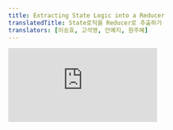 ```yaml
---
title: Extracting State Logic into a Reducer
translatedTitle: State로직을 Reducer로 추출하기
translators: [이승효, 고석영, 안예지, 원주혜]
---
```


<iframe 
  style={{aspectRatio: 1.7778, width: '100%'}} 
  src="https://www.youtube.com/embed/playlist?list=PLjQV3hketAJkh6BEl0n4PDS_2fBd0cS9v&index=26"
  title="YouTube video player" 
  frameBorder="0" 
/>

<Intro>

Components with many state updates spread across many event handlers can get overwhelming. For these cases, you can consolidate all the state update logic outside your component in a single function, called a _reducer_.
<Trans>여러 개의 state 업데이트가 여러 이벤트 핸들러에 분산되어 있는 컴포넌트는 과부하가 걸릴 수 있습니다. 이러한 경우, _reducer_ 라고 하는 단일 함수를 통해 컴포넌트 외부의 모든 state 업데이트 로직을 통합할 수 있습니다.</Trans>

</Intro>

<YouWillLearn>

- What a reducer function is
- How to refactor `useState` to `useReducer`
- When to use a reducer
- How to write one well

<TransBlock>
- reducer 함수란 무엇인가
- `useState`를 `useReducer`로 리팩토링 하는 방법
- reducer를 사용해야 하는 경우
- reducer를 잘 작성하는 방법
</TransBlock>

</YouWillLearn>

## Consolidate state logic with a reducer<Trans>reducer로 state 로직 통합하기</Trans> {/*consolidate-state-logic-with-a-reducer*/}

As your components grow in complexity, it can get harder to see at a glance all the different ways in which a component's state gets updated. For example, the `TaskApp` component below holds an array of `tasks` in state and uses three different event handlers to add, remove, and edit tasks:
<Trans>컴포넌트가 복잡해지면 컴포넌트의 state가 업데이트되는 다양한 경우를 한눈에 파악하기 어려워질 수 있습니다. 예를 들어, 아래의 `TaskApp` 컴포넌트는 state에 `tasks` 배열을 보유하고 있으며, 세 가지의 이벤트 핸들러를 사용하여 task를 추가, 제거 및 수정합니다:</Trans>

<Sandpack>

```js App.js
import { useState } from 'react';
import AddTask from './AddTask.js';
import TaskList from './TaskList.js';

export default function TaskApp() {
  const [tasks, setTasks] = useState(initialTasks);

  function handleAddTask(text) {
    setTasks([
      ...tasks,
      {
        id: nextId++,
        text: text,
        done: false,
      },
    ]);
  }

  function handleChangeTask(task) {
    setTasks(
      tasks.map((t) => {
        if (t.id === task.id) {
          return task;
        } else {
          return t;
        }
      })
    );
  }

  function handleDeleteTask(taskId) {
    setTasks(tasks.filter((t) => t.id !== taskId));
  }

  return (
    <>
      <h1>Prague itinerary</h1>
      <AddTask onAddTask={handleAddTask} />
      <TaskList
        tasks={tasks}
        onChangeTask={handleChangeTask}
        onDeleteTask={handleDeleteTask}
      />
    </>
  );
}

let nextId = 3;
const initialTasks = [
  {id: 0, text: 'Visit Kafka Museum', done: true},
  {id: 1, text: 'Watch a puppet show', done: false},
  {id: 2, text: 'Lennon Wall pic', done: false},
];
```

```js AddTask.js hidden
import { useState } from 'react';

export default function AddTask({onAddTask}) {
  const [text, setText] = useState('');
  return (
    <>
      <input
        placeholder="Add task"
        value={text}
        onChange={(e) => setText(e.target.value)}
      />
      <button
        onClick={() => {
          setText('');
          onAddTask(text);
        }}>
        Add
      </button>
    </>
  );
}
```

```js TaskList.js hidden
import { useState } from 'react';

export default function TaskList({tasks, onChangeTask, onDeleteTask}) {
  return (
    <ul>
      {tasks.map((task) => (
        <li key={task.id}>
          <Task task={task} onChange={onChangeTask} onDelete={onDeleteTask} />
        </li>
      ))}
    </ul>
  );
}

function Task({task, onChange, onDelete}) {
  const [isEditing, setIsEditing] = useState(false);
  let taskContent;
  if (isEditing) {
    taskContent = (
      <>
        <input
          value={task.text}
          onChange={(e) => {
            onChange({
              ...task,
              text: e.target.value,
            });
          }}
        />
        <button onClick={() => setIsEditing(false)}>Save</button>
      </>
    );
  } else {
    taskContent = (
      <>
        {task.text}
        <button onClick={() => setIsEditing(true)}>Edit</button>
      </>
    );
  }
  return (
    <label>
      <input
        type="checkbox"
        checked={task.done}
        onChange={(e) => {
          onChange({
            ...task,
            done: e.target.checked,
          });
        }}
      />
      {taskContent}
      <button onClick={() => onDelete(task.id)}>Delete</button>
    </label>
  );
}
```

```css
button {
  margin: 5px;
}
li {
  list-style-type: none;
}
ul,
li {
  margin: 0;
  padding: 0;
}
```

</Sandpack>

Each of its event handlers calls `setTasks` in order to update the state. As this component grows, so does the amount of state logic sprinkled throughout it. To reduce this complexity and keep all your logic in one easy-to-access place, you can move that state logic into a single function outside your component, **called a "reducer".**
<Trans>각 이벤트 핸들러는 state를 업데이트하기 위해 `setTasks`를 호출합니다. 컴포넌트가 커질수록 여기저기 흩어져 있는 state 로직의 양도 늘어납니다. 복잡성을 줄이고 모든 로직을 접근하기 쉽게 한 곳에 모으려면, state 로직을 컴포넌트 외부의 **reducer라고 하는** 단일 함수로 옮길 수 있습니다.</Trans>

Reducers are a different way to handle state. You can migrate from `useState` to `useReducer` in three steps:
<Trans>Reducer는 state를 관리하는 다른 방법입니다. `useState`에서 `useReducer`로 마이그레이션하는 방법은 세 단계로 진행됩니다:</Trans>

1. **Move** from setting state to dispatching actions.
2. **Write** a reducer function.
3. **Use** the reducer from your component.

<TransBlock>
  1. state를 설정하는 것에서 action들을 전달하는 것으로 **변경**하기
  2. reducer 함수 **작성**하기
  3. 컴포넌트에서 reducer **사용**하기
</TransBlock>

### Step 1: Move from setting state to dispatching actions<Trans>state 설정을 action들의 전달로 바꾸기</Trans> {/*step-1-move-from-setting-state-to-dispatching-actions*/}

Your event handlers currently specify _what to do_ by setting state:
<Trans>현재 이벤트 핸들러는 state를 설정하여 _수행할 작업_ 을 지정하고 있습니다:</Trans>

```js
function handleAddTask(text) {
  setTasks([
    ...tasks,
    {
      id: nextId++,
      text: text,
      done: false,
    },
  ]);
}

function handleChangeTask(task) {
  setTasks(
    tasks.map((t) => {
      if (t.id === task.id) {
        return task;
      } else {
        return t;
      }
    })
  );
}

function handleDeleteTask(taskId) {
  setTasks(tasks.filter((t) => t.id !== taskId));
}
```

Remove all the state setting logic. What you are left with are three event handlers:
<Trans>모든 state 설정 로직을 제거합니다. 이제 세 개의 이벤트 핸들러만 남았습니다:</Trans>

- `handleAddTask(text)` is called when the user presses "Add".
- `handleChangeTask(task)` is called when the user toggles a task or presses "Save".
- `handleDeleteTask(taskId)` is called when the user presses "Delete".

<TransBlock>
  - 사용자가 "Add"를 누르면 `handleAddTask(text)`가 호출됩니다.
  - 사용자가 task를 토글하거나 "Save"를 누르면 `handleChangeTask(task)`가 호출됩니다.
  - 사용자가 "Delete"를 누르면 `handleDeleteTask(taskId)`가 호출됩니다.
</TransBlock>

Managing state with reducers is slightly different from directly setting state. Instead of telling React "what to do" by setting state, you specify "what the user just did" by dispatching "actions" from your event handlers. (The state update logic will live elsewhere!) So instead of "setting `tasks`" via an event handler, you're dispatching an "added/changed/deleted a task" action. This is more descriptive of the user's intent.
<Trans>reducer를 사용한 state 관리는 state를 직접 설정하는 것과 약간 다릅니다. state를 설정하여 React에게 "무엇을 할 지"를 지시하는 대신, 이벤트 핸들러에서 "action"을 전달하여 "사용자가 방금 한 일"을 지정합니다. (state 업데이트 로직은 다른 곳에 있습니다!) 즉, 이벤트 핸들러를 통해 "`tasks`를 설정"하는 대신 "task를 추가/변경/삭제"하는 action을 전달하는 것입니다. 이러한 방식이 사용자의 의도를 더 명확하게 설명합니다.</Trans>

```js
function handleAddTask(text) {
  dispatch({
    type: 'added',
    id: nextId++,
    text: text,
  });
}

function handleChangeTask(task) {
  dispatch({
    type: 'changed',
    task: task,
  });
}

function handleDeleteTask(taskId) {
  dispatch({
    type: 'deleted',
    id: taskId,
  });
}
```

The object you pass to `dispatch` is called an "action":
<Trans>`dispatch` 함수에 넣어준 객체를 "action" 이라고 합니다:</Trans>

```js {3-7}
function handleDeleteTask(taskId) {
  dispatch(
    // "action" object:
    {
      type: 'deleted',
      id: taskId,
    }
  );
}
```

It is a regular JavaScript object. You decide what to put in it, but generally it should contain the minimal information about _what happened_. (You will add the `dispatch` function itself in a later step.)
<Trans>이 객체는 일반적인 JavaScript 객체입니다. 여기에 무엇을 넣을지는 여러분이 결정하지만, 일반적으로 _무슨 일이 일어났는지_ 에 대한 최소한의 정보를 포함해야 합니다. (`dispatch` 함수 자체는 이후 단계에서 추가할 것입니다.)</Trans>

<Note>

An action object can have any shape.
<Trans>action 객체는 어떤 형태든 될 수 있습니다.</Trans>

By convention, it is common to give it a string `type` that describes what happened, and pass any additional information in other fields. The `type` is specific to a component, so in this example either `'added'` or `'added_task'` would be fine. Choose a name that says what happened!
<Trans>그렇지만 무슨 일이 일어나는지 설명하는 문자열 타입의 `type`을 지정하고 추가적인 정보는 다른 필드를 통해 전달하도록 작성하는게 일반적입니다. `type`은 컴포넌트에 따라 다르므로 이 예에서는 `'added'` 또는 `'added_task'`를 사용하면 됩니다. 무슨 일이 일어나는지를 설명하는 이름을 선택하세요!</Trans>

```js
dispatch({
  // specific to component
  type: 'what_happened',
  // other fields go here
});
```

</Note>

### Step 2: Write a reducer function<Trans>reducer 함수 작성하기</Trans> {/*step-2-write-a-reducer-function*/}

A reducer function is where you will put your state logic. It takes two arguments, the current state and the action object, and it returns the next state:
<Trans>reducer 함수에 state 로직을 둘 수 있습니다. 이 함수는 두 개의 매개변수를 가지는데, 하나는 현재 state이고 하나는 action 객체입니다. 그리고 이 함수가 다음 state를 반환합니다:</Trans>

```js
function yourReducer(state, action) {
  // return next state for React to set
}
```

React will set the state to what you return from the reducer.
<Trans>React는 reducer로부터 반환된 것을 state로 설정할 것입니다.</Trans>

To move your state setting logic from your event handlers to a reducer function in this example, you will:
<Trans>state를 설정하는 로직을 이벤트 핸들러에서 reducer 함수로 옮기기 위해서 다음과 같이 진행해 보세요:</Trans>

1. Declare the current state (`tasks`) as the first argument.
2. Declare the `action` object as the second argument.
3. Return the _next_ state from the reducer (which React will set the state to).

<TransBlock>
  1. 현재의 state(`tasks`)를 첫 번째 매개변수로 선언하세요.
  2. `action` 객체를 두 번째 매개변수로 선언하세요.
  3. _다음_ state를 reducer 함수에서 반환하세요. (React가 state로 설정할 것입니다.)
</TransBlock>

Here is all the state setting logic migrated to a reducer function:
<Trans>아래는 모든 state 설정 로직을 reducer 함수로 옮긴 내용입니다:</Trans>

```js
function tasksReducer(tasks, action) {
  if (action.type === 'added') {
    return [
      ...tasks,
      {
        id: action.id,
        text: action.text,
        done: false,
      },
    ];
  } else if (action.type === 'changed') {
    return tasks.map((t) => {
      if (t.id === action.task.id) {
        return action.task;
      } else {
        return t;
      }
    });
  } else if (action.type === 'deleted') {
    return tasks.filter((t) => t.id !== action.id);
  } else {
    throw Error('Unknown action: ' + action.type);
  }
}
```

Because the reducer function takes state (`tasks`) as an argument, you can **declare it outside of your component.** This decreases the indentation level and can make your code easier to read.
<Trans>reducer 함수는 state(`tasks`)를 매개변수로 갖기 때문에, **컴포넌트 밖에서 reducer 함수를 선언**할 수 있습니다. 이렇게 하면 들여쓰기 단계도 줄이고 코드를 읽기 쉽게 만들 수 있습니다.</Trans>

<Note>

The code above uses if/else statements, but it's a convention to use [switch statements](https://developer.mozilla.org/docs/Web/JavaScript/Reference/Statements/switch) inside reducers. The result is the same, but it can be easier to read switch statements at a glance.
<Trans>위에 있던 코드는 if/else 구문을 사용합니다. 그러나 reducer 안에서는 [switch 구문](https://developer.mozilla.org/docs/Web/JavaScript/Reference/Statements/switch)을 사용하는 게 일반적입니다. 결과는 똑같지만 switch 구문이 한눈에 봐도 읽기 더 편합니다.</Trans>

We'll be using them throughout the rest of this documentation like so:
<Trans>우리는 이 문서의 나머지 부분에서 다음과 같이 reducer 함수를 작성할 것입니다:</Trans>

```js
function tasksReducer(tasks, action) {
  switch (action.type) {
    case 'added': {
      return [
        ...tasks,
        {
          id: action.id,
          text: action.text,
          done: false,
        },
      ];
    }
    case 'changed': {
      return tasks.map((t) => {
        if (t.id === action.task.id) {
          return action.task;
        } else {
          return t;
        }
      });
    }
    case 'deleted': {
      return tasks.filter((t) => t.id !== action.id);
    }
    default: {
      throw Error('Unknown action: ' + action.type);
    }
  }
}
```

We recommend wrapping each `case` block into the `{` and `}` curly braces so that variables declared inside of different `case`s don't clash with each other. Also, a `case` should usually end with a `return`. If you forget to `return`, the code will "fall through" to the next `case`, which can lead to mistakes!
<Trans>case 블럭을 모두 중괄호 `{` 와 `}`로 감싸는 걸 추천합니다. 이렇게 하면 다양한 `case`들 안에서 선언된 변수들이 서로 충돌하지 않습니다. 또한, 하나의 `case`는 보통 `return`으로 끝나야합니다. 만약 `return`을 잊는다면 이 코드는 다음 `case`에 빠지게 될 것이고, 이는 실수로 이어질 수 있습니다. </Trans>

If you're not yet comfortable with switch statements, using if/else is completely fine.
<Trans>아직 switch 구문에 익숙하지 않다면, if/else를 사용하는 것도 전혀 지장이 없습니다.</Trans>

</Note>

<DeepDive>

#### Why are reducers called this way?<Trans>왜 reducer라고 부를까요?</Trans> {/*why-are-reducers-called-this-way*/}

Although reducers can "reduce" the amount of code inside your component, they are actually named after the [`reduce()`](https://developer.mozilla.org/en-US/docs/Web/JavaScript/Reference/Global_Objects/Array/Reduce) operation that you can perform on arrays.
<Trans>reducer들이 비록 컴포넌트 안에 있는 코드의 양을 “줄여주긴” 하지만, 이건 사실 배열에서 사용하는 [`reduce()`](https://developer.mozilla.org/en-US/docs/Web/JavaScript/Reference/Global_Objects/Array/Reduce) 연산을 따서 지은 이름입니다.</Trans>

The `reduce()` operation lets you take an array and "accumulate" a single value out of many:
<Trans>`reduce()` 연산은 배열을 가지고 많은 값들을 하나의 값으로 "누적"할 수 있습니다.</Trans>

```
const arr = [1, 2, 3, 4, 5];
const sum = arr.reduce(
  (result, number) => result + number
); // 1 + 2 + 3 + 4 + 5
```

The function you pass to `reduce` is known as a "reducer". It takes the _result so far_ and the _current item,_ then it returns the _next result._ React reducers are an example of the same idea: they take the _state so far_ and the _action_, and return the _next state._ In this way, they accumulate actions over time into state.
<Trans>`reduce`로 넘기는 함수가 “reducer”로 알려져 있습니다. _지금까지의 결과_ 와 _현재의 아이템_ 을 가지고, _다음 결과_ 를 반환합니다. React reducer는 이 아이디어와 똑같은 예시입니다. React reducer도 _지금까지의 state_ 와 _action_ 을 가지고 _다음 state_ 를 반환합니다. 이런 방식으로 시간이 지나면서 action들을 state로 모으게 됩니다.</Trans>

You could even use the `reduce()` method with an `initialState` and an array of `actions` to calculate the final state by passing your reducer function to it:
<Trans>심지어 `reduce()` 메서드를 `initialState`와 `actions` 배열을 사용해서 reducer로 최종 state를 계산할 수도 있습니다: </Trans>

<Sandpack>

```js index.js active
import tasksReducer from './tasksReducer.js';

let initialState = [];
let actions = [
  {type: 'added', id: 1, text: 'Visit Kafka Museum'},
  {type: 'added', id: 2, text: 'Watch a puppet show'},
  {type: 'deleted', id: 1},
  {type: 'added', id: 3, text: 'Lennon Wall pic'},
];

let finalState = actions.reduce(tasksReducer, initialState);

const output = document.getElementById('output');
output.textContent = JSON.stringify(finalState, null, 2);
```

```js tasksReducer.js
export default function tasksReducer(tasks, action) {
  switch (action.type) {
    case 'added': {
      return [
        ...tasks,
        {
          id: action.id,
          text: action.text,
          done: false,
        },
      ];
    }
    case 'changed': {
      return tasks.map((t) => {
        if (t.id === action.task.id) {
          return action.task;
        } else {
          return t;
        }
      });
    }
    case 'deleted': {
      return tasks.filter((t) => t.id !== action.id);
    }
    default: {
      throw Error('Unknown action: ' + action.type);
    }
  }
}
```

```html public/index.html
<pre id="output"></pre>
```

</Sandpack>

You probably won't need to do this yourself, but this is similar to what React does!
<Trans>이 작업을 직접 할 필요는 없겠지만, 이것은 React가 하는 것과 비슷합니다!</Trans>

</DeepDive>

### Step 3: Use the reducer from your component<Trans>컴포넌트에서 reducer 사용하기</Trans> {/*step-3-use-the-reducer-from-your-component*/}

Finally, you need to hook up the `tasksReducer` to your component. Import the `useReducer` Hook from React:
<Trans>마지막으로, 컴포넌트에 `tasksReducer`를 연결해야 합니다. React에서 `useReducer` Hook을 import하세요:</Trans>

```js
import { useReducer } from 'react';
```

Then you can replace `useState`:
<Trans>그런 다음, `useState` 대신:</Trans>

```js
const [tasks, setTasks] = useState(initialTasks);
```

with `useReducer` like so:
<Trans>`useReducer`로 바꿔주세요:</Trans>

```js
const [tasks, dispatch] = useReducer(tasksReducer, initialTasks);
```

The `useReducer` Hook is similar to `useState`—you must pass it an initial state and it returns a stateful value and a way to set state (in this case, the dispatch function). But it's a little different.
<Trans>`useReducer` Hook은 `useState`와 비슷합니다. 초기 state 값을 전달해야 하며, 그 결과로 state 값과 state 설정자 함수(useReducer의 경우 dispatch 함수)를 반환합니다. 하지만 조금 다른 점이 있습니다.</Trans>

The `useReducer` Hook takes two arguments:
<Trans>`useReducer` Hook은 두 개의 인자를 받습니다:</Trans>

1. A reducer function
2. An initial state

<TransBlock>
  1. reducer 함수
  2. 초기 state
</TransBlock>

And it returns:
<Trans>그리고 아래 내용을 반환합니다:</Trans>

1. A stateful value
2. A dispatch function (to "dispatch" user actions to the reducer)

<TransBlock>
  1. state값
  2. dispatch 함수 (사용자의 action을 reducer에 “전달”해주는 함수)
</TransBlock>

Now it's fully wired up! Here, the reducer is declared at the bottom of the component file:
<Trans>이제 완전히 연결되었습니다! 이제 reducer는 컴포넌트 파일 하단에 선언되어 있습니다: </Trans>

<Sandpack>

```js App.js
import { useReducer } from 'react';
import AddTask from './AddTask.js';
import TaskList from './TaskList.js';

export default function TaskApp() {
  const [tasks, dispatch] = useReducer(tasksReducer, initialTasks);

  function handleAddTask(text) {
    dispatch({
      type: 'added',
      id: nextId++,
      text: text,
    });
  }

  function handleChangeTask(task) {
    dispatch({
      type: 'changed',
      task: task,
    });
  }

  function handleDeleteTask(taskId) {
    dispatch({
      type: 'deleted',
      id: taskId,
    });
  }

  return (
    <>
      <h1>Prague itinerary</h1>
      <AddTask onAddTask={handleAddTask} />
      <TaskList
        tasks={tasks}
        onChangeTask={handleChangeTask}
        onDeleteTask={handleDeleteTask}
      />
    </>
  );
}

function tasksReducer(tasks, action) {
  switch (action.type) {
    case 'added': {
      return [
        ...tasks,
        {
          id: action.id,
          text: action.text,
          done: false,
        },
      ];
    }
    case 'changed': {
      return tasks.map((t) => {
        if (t.id === action.task.id) {
          return action.task;
        } else {
          return t;
        }
      });
    }
    case 'deleted': {
      return tasks.filter((t) => t.id !== action.id);
    }
    default: {
      throw Error('Unknown action: ' + action.type);
    }
  }
}

let nextId = 3;
const initialTasks = [
  {id: 0, text: 'Visit Kafka Museum', done: true},
  {id: 1, text: 'Watch a puppet show', done: false},
  {id: 2, text: 'Lennon Wall pic', done: false},
];
```

```js AddTask.js hidden
import { useState } from 'react';

export default function AddTask({onAddTask}) {
  const [text, setText] = useState('');
  return (
    <>
      <input
        placeholder="Add task"
        value={text}
        onChange={(e) => setText(e.target.value)}
      />
      <button
        onClick={() => {
          setText('');
          onAddTask(text);
        }}>
        Add
      </button>
    </>
  );
}
```

```js TaskList.js hidden
import { useState } from 'react';

export default function TaskList({tasks, onChangeTask, onDeleteTask}) {
  return (
    <ul>
      {tasks.map((task) => (
        <li key={task.id}>
          <Task task={task} onChange={onChangeTask} onDelete={onDeleteTask} />
        </li>
      ))}
    </ul>
  );
}

function Task({task, onChange, onDelete}) {
  const [isEditing, setIsEditing] = useState(false);
  let taskContent;
  if (isEditing) {
    taskContent = (
      <>
        <input
          value={task.text}
          onChange={(e) => {
            onChange({
              ...task,
              text: e.target.value,
            });
          }}
        />
        <button onClick={() => setIsEditing(false)}>Save</button>
      </>
    );
  } else {
    taskContent = (
      <>
        {task.text}
        <button onClick={() => setIsEditing(true)}>Edit</button>
      </>
    );
  }
  return (
    <label>
      <input
        type="checkbox"
        checked={task.done}
        onChange={(e) => {
          onChange({
            ...task,
            done: e.target.checked,
          });
        }}
      />
      {taskContent}
      <button onClick={() => onDelete(task.id)}>Delete</button>
    </label>
  );
}
```

```css
button {
  margin: 5px;
}
li {
  list-style-type: none;
}
ul,
li {
  margin: 0;
  padding: 0;
}
```

</Sandpack>

If you want, you can even move the reducer to a different file:
<Trans>원한다면, reducer를 다른 파일로 분리하는 것도 가능합니다:</Trans>

<Sandpack>

```js App.js
import { useReducer } from 'react';
import AddTask from './AddTask.js';
import TaskList from './TaskList.js';
import tasksReducer from './tasksReducer.js';

export default function TaskApp() {
  const [tasks, dispatch] = useReducer(tasksReducer, initialTasks);

  function handleAddTask(text) {
    dispatch({
      type: 'added',
      id: nextId++,
      text: text,
    });
  }

  function handleChangeTask(task) {
    dispatch({
      type: 'changed',
      task: task,
    });
  }

  function handleDeleteTask(taskId) {
    dispatch({
      type: 'deleted',
      id: taskId,
    });
  }

  return (
    <>
      <h1>Prague itinerary</h1>
      <AddTask onAddTask={handleAddTask} />
      <TaskList
        tasks={tasks}
        onChangeTask={handleChangeTask}
        onDeleteTask={handleDeleteTask}
      />
    </>
  );
}

let nextId = 3;
const initialTasks = [
  {id: 0, text: 'Visit Kafka Museum', done: true},
  {id: 1, text: 'Watch a puppet show', done: false},
  {id: 2, text: 'Lennon Wall pic', done: false},
];
```

```js tasksReducer.js
export default function tasksReducer(tasks, action) {
  switch (action.type) {
    case 'added': {
      return [
        ...tasks,
        {
          id: action.id,
          text: action.text,
          done: false,
        },
      ];
    }
    case 'changed': {
      return tasks.map((t) => {
        if (t.id === action.task.id) {
          return action.task;
        } else {
          return t;
        }
      });
    }
    case 'deleted': {
      return tasks.filter((t) => t.id !== action.id);
    }
    default: {
      throw Error('Unknown action: ' + action.type);
    }
  }
}
```

```js AddTask.js hidden
import { useState } from 'react';

export default function AddTask({onAddTask}) {
  const [text, setText] = useState('');
  return (
    <>
      <input
        placeholder="Add task"
        value={text}
        onChange={(e) => setText(e.target.value)}
      />
      <button
        onClick={() => {
          setText('');
          onAddTask(text);
        }}>
        Add
      </button>
    </>
  );
}
```

```js TaskList.js hidden
import { useState } from 'react';

export default function TaskList({tasks, onChangeTask, onDeleteTask}) {
  return (
    <ul>
      {tasks.map((task) => (
        <li key={task.id}>
          <Task task={task} onChange={onChangeTask} onDelete={onDeleteTask} />
        </li>
      ))}
    </ul>
  );
}

function Task({task, onChange, onDelete}) {
  const [isEditing, setIsEditing] = useState(false);
  let taskContent;
  if (isEditing) {
    taskContent = (
      <>
        <input
          value={task.text}
          onChange={(e) => {
            onChange({
              ...task,
              text: e.target.value,
            });
          }}
        />
        <button onClick={() => setIsEditing(false)}>Save</button>
      </>
    );
  } else {
    taskContent = (
      <>
        {task.text}
        <button onClick={() => setIsEditing(true)}>Edit</button>
      </>
    );
  }
  return (
    <label>
      <input
        type="checkbox"
        checked={task.done}
        onChange={(e) => {
          onChange({
            ...task,
            done: e.target.checked,
          });
        }}
      />
      {taskContent}
      <button onClick={() => onDelete(task.id)}>Delete</button>
    </label>
  );
}
```

```css
button {
  margin: 5px;
}
li {
  list-style-type: none;
}
ul,
li {
  margin: 0;
  padding: 0;
}
```

</Sandpack>

Component logic can be easier to read when you separate concerns like this. Now the event handlers only specify _what happened_ by dispatching actions, and the reducer function determines _how the state updates_ in response to them.
<Trans>이렇게 관심사를 분리하면 컴포넌트 로직을 더 쉽게 읽을 수 있습니다. 이제 이벤트 핸들러는 action을 전달하여 _무슨 일이 일어났는지_ 만 지정하고, reducer 함수는 action에 대한 응답으로 _state가 어떻게 변경되는지_ 를 결정합니다.</Trans>

## Comparing `useState` and `useReducer`<Trans>`useState`와 `useReducer` 비교하기</Trans> {/*comparing-usestate-and-usereducer*/}

Reducers are not without downsides! Here's a few ways you can compare them:
<Trans>Reducer도 좋은 점만 있는 것은 아닙니다! 다음은 useState 와 useReducer 를 비교할 수 있는 몇 가지 방법입니다:</Trans>

- **Code size:** Generally, with `useState` you have to write less code upfront. With `useReducer`, you have to write both a reducer function _and_ dispatch actions. However, `useReducer` can help cut down on the code if many event handlers modify state in a similar way.
<Trans>**코드 크기:** 일반적으로 `useState`를 사용하면 미리 작성해야 하는 코드가 줄어듭니다. `useReducer`를 사용하면 reducer 함수 _와_ action을 전달하는 부분 모두 작성해야 합니다. 하지만 많은 이벤트 핸들러가 비슷한 방식으로 state를 업데이트하는 경우 `useReducer`를 사용하면 코드를 줄이는 데 도움이 될 수 있습니다.</Trans>
- **Readability:** `useState` is very easy to read when the state updates are simple. When they get more complex, they can bloat your component's code and make it difficult to scan. In this case, `useReducer` lets you cleanly separate the _how_ of update logic from the _what happened_ of event handlers.
<Trans>**가독성:** `useState`로 간단한 state를 업데이트 하는 경우 가독성이 좋습니다. 그렇지만 state의 구조가 더욱 복잡해지면, 컴포넌트의 코드의 양이 부풀어 오르고 한눈에 읽기 어려워질 수 있습니다. 이 경우 `useReducer`를 사용하면 업데이트 로직이 _어떻게 동작_ 하는지와 이벤트 핸들러를 통해 _무엇이 일어났는지_ 를 깔끔하게 분리할 수 있습니다.</Trans>
- **Debugging:** When you have a bug with `useState`, it can be difficult to tell _where_ the state was set incorrectly, and _why_. With `useReducer`, you can add a console log into your reducer to see every state update, and _why_ it happened (due to which `action`). If each `action` is correct, you'll know that the mistake is in the reducer logic itself. However, you have to step through more code than with `useState`.
<Trans>**디버깅:** `useState`에 버그가 있는 경우, state가 _어디서_ 잘못 설정되었는지, 그리고 _왜 그런지_ 알기 어려울 수 있습니다. `useReducer`를 사용하면, reducer에 콘솔 로그를 추가하여 모든 state 업데이트와 _왜_ (어떤 action으로 인해) 버그가 발생했는지 확인할 수 있습니다. 각 `action`이 정확하다면, 버그가 reducer 로직 자체에 있다는 것을 알 수 있습니다. 하지만 `useState`를 사용할 때보다 더 많은 코드를 살펴봐야 합니다.</Trans>
- **Testing:** A reducer is a pure function that doesn't depend on your component. This means that you can export and test it separately in isolation. While generally it's best to test components in a more realistic environment, for complex state update logic it can be useful to assert that your reducer returns a particular state for a particular initial state and action.
<Trans>**테스팅:** reducer는 컴포넌트에 의존하지 않는 순수한 함수입니다. 즉, 별도로 분리해서 내보내거나 테스트할 수 있습니다. 일반적으로 보다 현실적인 환경에서 컴포넌트를 테스트하는 것이 가장 좋지만, 복잡한 state 업데이트 로직의 경우 reducer가 특정 초기 state와 action에 대해 특정 state를 반환한다고 단언하는 것이 유용할 수 있습니다.</Trans>
- **Personal preference:** Some people like reducers, others don't. That's okay. It's a matter of preference. You can always convert between `useState` and `useReducer` back and forth: they are equivalent!
<Trans>**개인 취향:** 어떤 사람은 reducer를 좋아하고 어떤 사람은 싫어합니다. 괜찮습니다. 취향의 문제니까요. `useState` 와 `useReducer`는 언제든지 앞뒤로 변환할 수 있으며, 서로 동등합니다!</Trans>

We recommend using a reducer if you often encounter bugs due to incorrect state updates in some component, and want to introduce more structure to its code. You don't have to use reducers for everything: feel free to mix and match! You can even `useState` and `useReducer` in the same component.
<Trans>일부 컴포넌트에서 잘못된 state 업데이트로 인해 버그가 자주 발생하고 코드에 더 많은 구조를 도입하려는 경우 reducer를 사용하는 것이 좋습니다. 모든 컴포넌트에 reducer를 사용할 필요는 없으니 자유롭게 섞어서 사용하세요! 심지어 같은 컴포넌트에서 `useState`와 `useReducer`를 함께 사용할 수도 있습니다.</Trans>

## Writing reducers well<Trans>reducer 잘 작성하기</Trans> {/*writing-reducers-well*/}

Keep these two tips in mind when writing reducers:
<Trans>reducer를 작성할 때 다음 두 개의 팁을 기억하세요:</Trans>

- **Reducers must be pure.** Similar to [state updater functions](/learn/queueing-a-series-of-state-updates), reducers run during rendering! (Actions are queued until the next render.) This means that reducers [must be pure](/learn/keeping-components-pure)—same inputs always result in the same output. They should not send requests, schedule timeouts, or perform any side effects (operations that impact things outside the component). They should update [objects](/learn/updating-objects-in-state) and [arrays](/learn/updating-arrays-in-state) without mutations.
<Trans>**reducer는 반드시 순수해야 합니다.** [state 설정 함수](/learn/queueing-a-series-of-state-updates)와 비슷하게, reducer는 렌더링 중에 실행됩니다! (action은 다음 렌더링까지 대기합니다.) 즉, reducer는 [반드시 순수](/learn/keeping-components-pure)해야 합니다. 즉, 입력 값이 같다면 결과 값도 항상 같아야 합니다. 요청을 보내거나 timeout을 스케쥴링하거나 사이드 이펙트(컴포넌트 외부에 영향을 미치는 작업)을 수행해서는 안 됩니다. reducer는 [객체](/learn/updating-objects-in-state) 및 [배열](/learn/updating-arrays-in-state)을 변이 없이 업데이트해야 합니다.</Trans>

- **Each action describes a single user interaction, even if that leads to multiple changes in the data.** For example, if a user presses "Reset" on a form with five fields managed by a reducer, it makes more sense to dispatch one `reset_form` action rather than five separate `set_field` actions. If you log every action in a reducer, that log should be clear enough for you to reconstruct what interactions or responses happened in what order. This helps with debugging!
<Trans>**각 action은 여러 데이터가 변경되더라도, 하나의 사용자 상호작용을 설명해야 합니다.** 예를 들어, 사용자가 reducer가 관리하는 5개의 필드가 있는 양식에서 '재설정'을 누른 경우, 5개의 개별 `set_field action`보다는 하나의 `reset_form action`을 전송하는 것이 더 합리적입니다. 모든 action을 reducer에 기록하면 어떤 상호작용이나 응답이 어떤 순서로 일어났는지 재구성할 수 있을 만큼 로그가 명확해야 합니다. 이는 디버깅에 도움이 됩니다!</Trans>

## Writing concise reducers with Immer<Trans>Immer를 사용하여 간결한 reducer 작성하기</Trans> {/*writing-concise-reducers-with-immer*/}

Just like with [updating objects](/learn/updating-objects-in-state#write-concise-update-logic-with-immer) and [arrays](/learn/updating-arrays-in-state#write-concise-update-logic-with-immer) in regular state, you can use the Immer library to make reducers more concise. Here, [`useImmerReducer`](https://github.com/immerjs/use-immer#useimmerreducer) lets you mutate the state with `push` or `arr[i] =` assignment:
<Trans>일반 state의 [객체](/learn/updating-objects-in-state#write-concise-update-logic-with-immer)와 [배열을 변경](/learn/updating-arrays-in-state#write-concise-update-logic-with-immer)할 때와 마찬가지로 Immer 라이브러리를 사용해 reducer를 더 간결하게 만들 수 있습니다. 여기서 `useImmerReducer`를 사용하면 `push` 또는 `arr[i] =` 할당으로 state를 변이할 수 있습니다:</Trans>

<Sandpack>

```js App.js
import { useImmerReducer } from 'use-immer';
import AddTask from './AddTask.js';
import TaskList from './TaskList.js';

function tasksReducer(draft, action) {
  switch (action.type) {
    case 'added': {
      draft.push({
        id: action.id,
        text: action.text,
        done: false,
      });
      break;
    }
    case 'changed': {
      const index = draft.findIndex((t) => t.id === action.task.id);
      draft[index] = action.task;
      break;
    }
    case 'deleted': {
      return draft.filter((t) => t.id !== action.id);
    }
    default: {
      throw Error('Unknown action: ' + action.type);
    }
  }
}

export default function TaskApp() {
  const [tasks, dispatch] = useImmerReducer(tasksReducer, initialTasks);

  function handleAddTask(text) {
    dispatch({
      type: 'added',
      id: nextId++,
      text: text,
    });
  }

  function handleChangeTask(task) {
    dispatch({
      type: 'changed',
      task: task,
    });
  }

  function handleDeleteTask(taskId) {
    dispatch({
      type: 'deleted',
      id: taskId,
    });
  }

  return (
    <>
      <h1>Prague itinerary</h1>
      <AddTask onAddTask={handleAddTask} />
      <TaskList
        tasks={tasks}
        onChangeTask={handleChangeTask}
        onDeleteTask={handleDeleteTask}
      />
    </>
  );
}

let nextId = 3;
const initialTasks = [
  {id: 0, text: 'Visit Kafka Museum', done: true},
  {id: 1, text: 'Watch a puppet show', done: false},
  {id: 2, text: 'Lennon Wall pic', done: false},
];
```

```js AddTask.js hidden
import { useState } from 'react';

export default function AddTask({onAddTask}) {
  const [text, setText] = useState('');
  return (
    <>
      <input
        placeholder="Add task"
        value={text}
        onChange={(e) => setText(e.target.value)}
      />
      <button
        onClick={() => {
          setText('');
          onAddTask(text);
        }}>
        Add
      </button>
    </>
  );
}
```

```js TaskList.js hidden
import { useState } from 'react';

export default function TaskList({tasks, onChangeTask, onDeleteTask}) {
  return (
    <ul>
      {tasks.map((task) => (
        <li key={task.id}>
          <Task task={task} onChange={onChangeTask} onDelete={onDeleteTask} />
        </li>
      ))}
    </ul>
  );
}

function Task({task, onChange, onDelete}) {
  const [isEditing, setIsEditing] = useState(false);
  let taskContent;
  if (isEditing) {
    taskContent = (
      <>
        <input
          value={task.text}
          onChange={(e) => {
            onChange({
              ...task,
              text: e.target.value,
            });
          }}
        />
        <button onClick={() => setIsEditing(false)}>Save</button>
      </>
    );
  } else {
    taskContent = (
      <>
        {task.text}
        <button onClick={() => setIsEditing(true)}>Edit</button>
      </>
    );
  }
  return (
    <label>
      <input
        type="checkbox"
        checked={task.done}
        onChange={(e) => {
          onChange({
            ...task,
            done: e.target.checked,
          });
        }}
      />
      {taskContent}
      <button onClick={() => onDelete(task.id)}>Delete</button>
    </label>
  );
}
```

```css
button {
  margin: 5px;
}
li {
  list-style-type: none;
}
ul,
li {
  margin: 0;
  padding: 0;
}
```

```json package.json
{
  "dependencies": {
    "immer": "1.7.3",
    "react": "latest",
    "react-dom": "latest",
    "react-scripts": "latest",
    "use-immer": "0.5.1"
  },
  "scripts": {
    "start": "react-scripts start",
    "build": "react-scripts build",
    "test": "react-scripts test --env=jsdom",
    "eject": "react-scripts eject"
  }
}
```

</Sandpack>

Reducers must be pure, so they shouldn't mutate state. But Immer provides you with a special `draft` object which is safe to mutate. Under the hood, Immer will create a copy of your state with the changes you made to the `draft`. This is why reducers managed by `useImmerReducer` can mutate their first argument and don't need to return state.
<Trans>reducer는 순수해야 하므로 state를 변이하지 않아야 합니다. 하지만 Immer는 안전하게 변이할 수 있는 특별한 `draft` 객체를 제공합니다. 내부적으로 Immer는 사용자가 변경한 `draft`로 state의 복사본을 생성합니다. 이 방식을 통해 `useImmerReducer`로 관리되는 reducer는 첫 번째 인수를 변경할 수 있고, state를 반환할 필요가 없습니다.</Trans>

<Recap>

- To convert from `useState` to `useReducer`:
  1. Dispatch actions from event handlers.
  2. Write a reducer function that returns the next state for a given state and action.
  3. Replace `useState` with `useReducer`.
- Reducers require you to write a bit more code, but they help with debugging and testing.
- Reducers must be pure.
- Each action describes a single user interaction.
- Use Immer if you want to write reducers in a mutating style.

<TransBlock>
- `useSate`에서 `useReducer`로 변환하려면:
  1. 이벤트 핸들러에서 action을 전달합니다.
  2. 주어진 state와 action에 대해 다음 state를 반환하는 reducer 함수를 작성합니다.
  3. `useState`를 `useReducer`로 바꿉니다.
- reducer를 사용하면 코드를 조금 더 작성해야 하지만 디버깅과 테스트에 도움이 됩니다.
- reducer는 반드시 순수해야 합니다.
- 각 action은 단일 사용자 상호작용을 설명해야 합니다.
- 변이 스타일로 reducer를 작성하려면 Immer를 사용하세요.
</TransBlock>

</Recap>

<Challenges>

#### Dispatch actions from event handlers<Trans>이벤트 핸들러에서 action을 dispatch하기</Trans> {/*dispatch-actions-from-event-handlers*/}

Currently, the event handlers in `ContactList.js` and `Chat.js` have `// TODO` comments. This is why typing into the input doesn't work, and clicking on the buttons doesn't change the selected recipient.
<Trans>현재 `ContactList.js`와 `Chat.js`의 이벤트 핸들러에는 `// TODO` 주석이 있습니다. 이 때문에 input에 타이핑해도 작동하지 않고 버튼을 클릭해도 선택한 수신자가 변경되지 않습니다.</Trans>

Replace these two `// TODO`s with the code to `dispatch` the corresponding actions. To see the expected shape and the type of the actions, check the reducer in `messengerReducer.js`. The reducer is already written so you won't need to change it. You only need to dispatch the actions in `ContactList.js` and `Chat.js`.
<Trans>두 개의 `// TODO`를 해당 작업을 `dispatch`하는 코드로 바꾸세요. 예상되는 모양과 action의 유형을 확인하려면 messengerReducer.js에서 reducer를 확인하세요. reducer는 이미 작성되어 있으므로 변경할 필요가 없습니다. `ContactList.js`와 `Chat.js`에서 action을 전달하기만 하면 됩니다.</Trans>

<Hint>

The `dispatch` function is already available in both of these components because it was passed as a prop. So you need to call `dispatch` with the corresponding action object.
<Trans>`dispatch` 함수는 prop으로 전달되었기 때문에 이 두 컴포넌트에서 이미 사용할 수 있습니다. 따라서 해당 action 객체에 상응하는 `dispatch`를 호출해야 합니다.</Trans>

To check the action object shape, you can look at the reducer and see which `action` fields it expects to see. For example, the `changed_selection` case in the reducer looks like this:
<Trans>action 객체 형태를 확인하려면 reducer를 살펴보고 어떤 `action` 필드가 표시될 것으로 예상되는지 확인할 수 있습니다. 예를 들어, reducer의 `changed_selection` 케이스는 다음과 같습니다:</Trans>

```js
case 'changed_selection': {
  return {
    ...state,
    selectedId: action.contactId
  };
}
```

This means that your action object should have a `type: 'changed_selection'`. You also see the `action.contactId` being used, so you need to include a `contactId` property into your action.
<Trans>즉, action 객체에 `type: 'changed_selection'`이 있어야 합니다. 또한 `action.contactId`가 사용되는 것을 볼 수 있으므로 `contactId` 속성을 action에 포함시켜야 합니다.</Trans>

</Hint>

<Sandpack>

```js App.js
import { useReducer } from 'react';
import Chat from './Chat.js';
import ContactList from './ContactList.js';
import { initialState, messengerReducer } from './messengerReducer';

export default function Messenger() {
  const [state, dispatch] = useReducer(messengerReducer, initialState);
  const message = state.message;
  const contact = contacts.find((c) => c.id === state.selectedId);
  return (
    <div>
      <ContactList
        contacts={contacts}
        selectedId={state.selectedId}
        dispatch={dispatch}
      />
      <Chat
        key={contact.id}
        message={message}
        contact={contact}
        dispatch={dispatch}
      />
    </div>
  );
}

const contacts = [
  {id: 0, name: 'Taylor', email: 'taylor@mail.com'},
  {id: 1, name: 'Alice', email: 'alice@mail.com'},
  {id: 2, name: 'Bob', email: 'bob@mail.com'},
];
```

```js messengerReducer.js
export const initialState = {
  selectedId: 0,
  message: 'Hello',
};

export function messengerReducer(state, action) {
  switch (action.type) {
    case 'changed_selection': {
      return {
        ...state,
        selectedId: action.contactId,
        message: '',
      };
    }
    case 'edited_message': {
      return {
        ...state,
        message: action.message,
      };
    }
    default: {
      throw Error('Unknown action: ' + action.type);
    }
  }
}
```

```js ContactList.js
export default function ContactList({contacts, selectedId, dispatch}) {
  return (
    <section className="contact-list">
      <ul>
        {contacts.map((contact) => (
          <li key={contact.id}>
            <button
              onClick={() => {
                // TODO: dispatch changed_selection
              }}>
              {selectedId === contact.id ? <b>{contact.name}</b> : contact.name}
            </button>
          </li>
        ))}
      </ul>
    </section>
  );
}
```

```js Chat.js
import { useState } from 'react';

export default function Chat({contact, message, dispatch}) {
  return (
    <section className="chat">
      <textarea
        value={message}
        placeholder={'Chat to ' + contact.name}
        onChange={(e) => {
          // TODO: dispatch edited_message
          // (Read the input value from e.target.value)
        }}
      />
      <br />
      <button>Send to {contact.email}</button>
    </section>
  );
}
```

```css
.chat,
.contact-list {
  float: left;
  margin-bottom: 20px;
}
ul,
li {
  list-style: none;
  margin: 0;
  padding: 0;
}
li button {
  width: 100px;
  padding: 10px;
  margin-right: 10px;
}
textarea {
  height: 150px;
}
```

</Sandpack>

<Solution>

From the reducer code, you can infer that actions need to look like this:
<Trans>reducer 코드에서 action이 다음과 같이 표시되어야 한다는 것을 유추할 수 있습니다:</Trans>

```js
// When the user presses "Alice"
dispatch({
  type: 'changed_selection',
  contactId: 1,
});

// When user types "Hello!"
dispatch({
  type: 'edited_message',
  message: 'Hello!',
});
```

Here is the example updated to dispatch the corresponding messages:
<Trans>다음은 해당 메시지를 전달하도록 수정된 예제입니다:</Trans>

<Sandpack>

```js App.js
import { useReducer } from 'react';
import Chat from './Chat.js';
import ContactList from './ContactList.js';
import { initialState, messengerReducer } from './messengerReducer';

export default function Messenger() {
  const [state, dispatch] = useReducer(messengerReducer, initialState);
  const message = state.message;
  const contact = contacts.find((c) => c.id === state.selectedId);
  return (
    <div>
      <ContactList
        contacts={contacts}
        selectedId={state.selectedId}
        dispatch={dispatch}
      />
      <Chat
        key={contact.id}
        message={message}
        contact={contact}
        dispatch={dispatch}
      />
    </div>
  );
}

const contacts = [
  {id: 0, name: 'Taylor', email: 'taylor@mail.com'},
  {id: 1, name: 'Alice', email: 'alice@mail.com'},
  {id: 2, name: 'Bob', email: 'bob@mail.com'},
];
```

```js messengerReducer.js
export const initialState = {
  selectedId: 0,
  message: 'Hello',
};

export function messengerReducer(state, action) {
  switch (action.type) {
    case 'changed_selection': {
      return {
        ...state,
        selectedId: action.contactId,
        message: '',
      };
    }
    case 'edited_message': {
      return {
        ...state,
        message: action.message,
      };
    }
    default: {
      throw Error('Unknown action: ' + action.type);
    }
  }
}
```

```js ContactList.js
export default function ContactList({contacts, selectedId, dispatch}) {
  return (
    <section className="contact-list">
      <ul>
        {contacts.map((contact) => (
          <li key={contact.id}>
            <button
              onClick={() => {
                dispatch({
                  type: 'changed_selection',
                  contactId: contact.id,
                });
              }}>
              {selectedId === contact.id ? <b>{contact.name}</b> : contact.name}
            </button>
          </li>
        ))}
      </ul>
    </section>
  );
}
```

```js Chat.js
import { useState } from 'react';

export default function Chat({contact, message, dispatch}) {
  return (
    <section className="chat">
      <textarea
        value={message}
        placeholder={'Chat to ' + contact.name}
        onChange={(e) => {
          dispatch({
            type: 'edited_message',
            message: e.target.value,
          });
        }}
      />
      <br />
      <button>Send to {contact.email}</button>
    </section>
  );
}
```

```css
.chat,
.contact-list {
  float: left;
  margin-bottom: 20px;
}
ul,
li {
  list-style: none;
  margin: 0;
  padding: 0;
}
li button {
  width: 100px;
  padding: 10px;
  margin-right: 10px;
}
textarea {
  height: 150px;
}
```

</Sandpack>

</Solution>

#### Clear the input on sending a message<Trans>메세지 전송 시 입력창 지우기</Trans> {/*clear-the-input-on-sending-a-message*/}

Currently, pressing "Send" doesn't do anything. Add an event handler to the "Send" button that will:
<Trans>지금은 "Send"를 눌러도 아무 일도 일어나지 않습니다. "Send" 버튼에 이벤트 핸들러를 추가해 주세요:</Trans>

1. Show an `alert` with the recipient's email and the message.
2. Clear the message input.

<TransBlock>
1. 수신자의 이메일과 메시지가 포함된 `alert`를 표시하세요.
2. 메시지 입력창을 지우세요.
</TransBlock>

<Sandpack>

```js App.js
import { useReducer } from 'react';
import Chat from './Chat.js';
import ContactList from './ContactList.js';
import { initialState, messengerReducer } from './messengerReducer';

export default function Messenger() {
  const [state, dispatch] = useReducer(messengerReducer, initialState);
  const message = state.message;
  const contact = contacts.find((c) => c.id === state.selectedId);
  return (
    <div>
      <ContactList
        contacts={contacts}
        selectedId={state.selectedId}
        dispatch={dispatch}
      />
      <Chat
        key={contact.id}
        message={message}
        contact={contact}
        dispatch={dispatch}
      />
    </div>
  );
}

const contacts = [
  {id: 0, name: 'Taylor', email: 'taylor@mail.com'},
  {id: 1, name: 'Alice', email: 'alice@mail.com'},
  {id: 2, name: 'Bob', email: 'bob@mail.com'},
];
```

```js messengerReducer.js
export const initialState = {
  selectedId: 0,
  message: 'Hello',
};

export function messengerReducer(state, action) {
  switch (action.type) {
    case 'changed_selection': {
      return {
        ...state,
        selectedId: action.contactId,
        message: '',
      };
    }
    case 'edited_message': {
      return {
        ...state,
        message: action.message,
      };
    }
    default: {
      throw Error('Unknown action: ' + action.type);
    }
  }
}
```

```js ContactList.js
export default function ContactList({contacts, selectedId, dispatch}) {
  return (
    <section className="contact-list">
      <ul>
        {contacts.map((contact) => (
          <li key={contact.id}>
            <button
              onClick={() => {
                dispatch({
                  type: 'changed_selection',
                  contactId: contact.id,
                });
              }}>
              {selectedId === contact.id ? <b>{contact.name}</b> : contact.name}
            </button>
          </li>
        ))}
      </ul>
    </section>
  );
}
```

```js Chat.js active
import { useState } from 'react';

export default function Chat({contact, message, dispatch}) {
  return (
    <section className="chat">
      <textarea
        value={message}
        placeholder={'Chat to ' + contact.name}
        onChange={(e) => {
          dispatch({
            type: 'edited_message',
            message: e.target.value,
          });
        }}
      />
      <br />
      <button>Send to {contact.email}</button>
    </section>
  );
}
```

```css
.chat,
.contact-list {
  float: left;
  margin-bottom: 20px;
}
ul,
li {
  list-style: none;
  margin: 0;
  padding: 0;
}
li button {
  width: 100px;
  padding: 10px;
  margin-right: 10px;
}
textarea {
  height: 150px;
}
```

</Sandpack>

<Solution>

There are a couple of ways you could do it in the "Send" button event handler. One approach is to show an alert and then dispatch an `edited_message` action with an empty `message`:
<Trans>"보내기" 버튼 이벤트 핸들러에서 이 작업을 수행할 수 있는 몇 가지 방법이 있습니다. 한 가지 방법은 경고를 표시한 다음 빈 `message`와 함께 `edited_message` action을 전달하는 것입니다:</Trans>

<Sandpack>

```js App.js
import { useReducer } from 'react';
import Chat from './Chat.js';
import ContactList from './ContactList.js';
import { initialState, messengerReducer } from './messengerReducer';

export default function Messenger() {
  const [state, dispatch] = useReducer(messengerReducer, initialState);
  const message = state.message;
  const contact = contacts.find((c) => c.id === state.selectedId);
  return (
    <div>
      <ContactList
        contacts={contacts}
        selectedId={state.selectedId}
        dispatch={dispatch}
      />
      <Chat
        key={contact.id}
        message={message}
        contact={contact}
        dispatch={dispatch}
      />
    </div>
  );
}

const contacts = [
  {id: 0, name: 'Taylor', email: 'taylor@mail.com'},
  {id: 1, name: 'Alice', email: 'alice@mail.com'},
  {id: 2, name: 'Bob', email: 'bob@mail.com'},
];
```

```js messengerReducer.js
export const initialState = {
  selectedId: 0,
  message: 'Hello',
};

export function messengerReducer(state, action) {
  switch (action.type) {
    case 'changed_selection': {
      return {
        ...state,
        selectedId: action.contactId,
        message: '',
      };
    }
    case 'edited_message': {
      return {
        ...state,
        message: action.message,
      };
    }
    default: {
      throw Error('Unknown action: ' + action.type);
    }
  }
}
```

```js ContactList.js
export default function ContactList({contacts, selectedId, dispatch}) {
  return (
    <section className="contact-list">
      <ul>
        {contacts.map((contact) => (
          <li key={contact.id}>
            <button
              onClick={() => {
                dispatch({
                  type: 'changed_selection',
                  contactId: contact.id,
                });
              }}>
              {selectedId === contact.id ? <b>{contact.name}</b> : contact.name}
            </button>
          </li>
        ))}
      </ul>
    </section>
  );
}
```

```js Chat.js active
import { useState } from 'react';

export default function Chat({contact, message, dispatch}) {
  return (
    <section className="chat">
      <textarea
        value={message}
        placeholder={'Chat to ' + contact.name}
        onChange={(e) => {
          dispatch({
            type: 'edited_message',
            message: e.target.value,
          });
        }}
      />
      <br />
      <button
        onClick={() => {
          alert(`Sending "${message}" to ${contact.email}`);
          dispatch({
            type: 'edited_message',
            message: '',
          });
        }}>
        Send to {contact.email}
      </button>
    </section>
  );
}
```

```css
.chat,
.contact-list {
  float: left;
  margin-bottom: 20px;
}
ul,
li {
  list-style: none;
  margin: 0;
  padding: 0;
}
li button {
  width: 100px;
  padding: 10px;
  margin-right: 10px;
}
textarea {
  height: 150px;
}
```

</Sandpack>

This works and clears the input when you hit "Send".
<Trans>이 코드는 동작하고, '보내기'를 누르면 입력 내용이 지워집니다.</Trans>

However, _from the user's perspective_, sending a message is a different action than editing the field. To reflect that, you could instead create a _new_ action called `sent_message`, and handle it separately in the reducer:
<Trans>그러나 _사용자 관점에서_ 메시지를 보내는 것은 필드를 편집하는 것과는 다른 작업입니다. 이를 반영하기 위해 대신 `sent_message`라는 _새로운_ action을 생성하고 reducer에서 별도로 처리할 수 있습니다:</Trans>

<Sandpack>

```js App.js
import { useReducer } from 'react';
import Chat from './Chat.js';
import ContactList from './ContactList.js';
import { initialState, messengerReducer } from './messengerReducer';

export default function Messenger() {
  const [state, dispatch] = useReducer(messengerReducer, initialState);
  const message = state.message;
  const contact = contacts.find((c) => c.id === state.selectedId);
  return (
    <div>
      <ContactList
        contacts={contacts}
        selectedId={state.selectedId}
        dispatch={dispatch}
      />
      <Chat
        key={contact.id}
        message={message}
        contact={contact}
        dispatch={dispatch}
      />
    </div>
  );
}

const contacts = [
  {id: 0, name: 'Taylor', email: 'taylor@mail.com'},
  {id: 1, name: 'Alice', email: 'alice@mail.com'},
  {id: 2, name: 'Bob', email: 'bob@mail.com'},
];
```

```js messengerReducer.js active
export const initialState = {
  selectedId: 0,
  message: 'Hello',
};

export function messengerReducer(state, action) {
  switch (action.type) {
    case 'changed_selection': {
      return {
        ...state,
        selectedId: action.contactId,
        message: '',
      };
    }
    case 'edited_message': {
      return {
        ...state,
        message: action.message,
      };
    }
    case 'sent_message': {
      return {
        ...state,
        message: '',
      };
    }
    default: {
      throw Error('Unknown action: ' + action.type);
    }
  }
}
```

```js ContactList.js
export default function ContactList({contacts, selectedId, dispatch}) {
  return (
    <section className="contact-list">
      <ul>
        {contacts.map((contact) => (
          <li key={contact.id}>
            <button
              onClick={() => {
                dispatch({
                  type: 'changed_selection',
                  contactId: contact.id,
                });
              }}>
              {selectedId === contact.id ? <b>{contact.name}</b> : contact.name}
            </button>
          </li>
        ))}
      </ul>
    </section>
  );
}
```

```js Chat.js active
import { useState } from 'react';

export default function Chat({contact, message, dispatch}) {
  return (
    <section className="chat">
      <textarea
        value={message}
        placeholder={'Chat to ' + contact.name}
        onChange={(e) => {
          dispatch({
            type: 'edited_message',
            message: e.target.value,
          });
        }}
      />
      <br />
      <button
        onClick={() => {
          alert(`Sending "${message}" to ${contact.email}`);
          dispatch({
            type: 'sent_message',
          });
        }}>
        Send to {contact.email}
      </button>
    </section>
  );
}
```

```css
.chat,
.contact-list {
  float: left;
  margin-bottom: 20px;
}
ul,
li {
  list-style: none;
  margin: 0;
  padding: 0;
}
li button {
  width: 100px;
  padding: 10px;
  margin-right: 10px;
}
textarea {
  height: 150px;
}
```

</Sandpack>

The resulting behavior is the same. But keep in mind that action types should ideally describe "what the user did" rather than "how you want the state to change". This makes it easier to later add more features.
<Trans>결과 동작은 동일합니다. 하지만 action type은 'state가 어떻게 변경되기를 원하는지'가 아니라 '사용자가 무엇을 했는지'를 설명하는 것이 이상적이라는 점을 명심하세요. 이렇게 하면 나중에 더 많은 기능을 추가하기가 더 쉬워집니다.</Trans>

With either solution, it's important that you **don't** place the `alert` inside a reducer. The reducer should be a pure function--it should only calculate the next state. It should not "do" anything, including displaying messages to the user. That should happen in the event handler. (To help catch mistakes like this, React will call your reducers multiple times in Strict Mode. This is why, if you put an alert in a reducer, it fires twice.)
<Trans>어떤 솔루션을 사용하든 reducer 안에 `alert`를 배치하지 **않는 것**이 중요합니다. reducer는 다음 state만 계산하는 순수한 함수여야 합니다. 사용자에게 메시지를 표시하는 등 어떤 '작업'도 해서는 안 됩니다. 이는 이벤트 핸들러에서 발생해야 합니다. (이와 같은 실수를 잡기 위해 React는 Strict Mode에서 reducer를 여러 번 호출합니다. 이것이 바로 reducer에 `alert`를 넣으면 두 번 실행되는 이유입니다).</Trans>

</Solution>

#### Restore input values when switching between tabs<Trans>탭 전환 시 입력값 복구하기</Trans> {/*restore-input-values-when-switching-between-tabs*/}

In this example, switching between different recipients always clears the text input:
<Trans>이 예제에서, 수신자를 전환하면 항상 텍스트 입력이 지워집니다:</Trans>

```js
case 'changed_selection': {
  return {
    ...state,
    selectedId: action.contactId,
    message: '' // Clears the input
  };
```

This is because you don't want to share a single message draft between several recipients. But it would be better if your app "remembered" a draft for each contact separately, restoring them when you switch contacts.
<Trans>이는 여러 수신자 간에 하나의 메시지 초안을 공유하고 싶지 않기 때문입니다. 하지만 앱에서 각 연락처에 대한 초안을 개별적으로 "기억"하여 연락처를 전환할 때 복원하는 것이 더 좋을 것 같습니다.</Trans>

Your task is to change the way the state is structured so that you remember a separate message draft _per contact_. You would need to make a few changes to the reducer, the initial state, and the components.
<Trans>해야 할 일은 *연락처별*로 별도의 메시지 초안을 기억하도록 state의 구조 방식을 변경하는 것입니다. reducer, 초기 state 및 컴포넌트를 몇 가지 변경해야 하세요.</Trans>

<Hint>

You can structure your state like this:
<Trans>다음과 같이 state를 구성할 수 있습니다:</Trans>

```js
export const initialState = {
  selectedId: 0,
  messages: {
    0: 'Hello, Taylor', // Draft for contactId = 0
    1: 'Hello, Alice', // Draft for contactId = 1
  },
};
```

The `[key]: value` [computed property](https://developer.mozilla.org/en-US/docs/Web/JavaScript/Reference/Operators/Object_initializer#computed_property_names) syntax can help you update the `messages` object:
<Trans>`[key]: value`의 [계산된 속성](https://developer.mozilla.org/en-US/docs/Web/JavaScript/Reference/Operators/Object_initializer#computed_property_names) 구문을 사용하면 `messages` 객체를 업데이트하는 데 도움이 될 수 있습니다:</Trans>

```js
{
  ...state.messages,
  [id]: message
}
```

</Hint>

<Sandpack>

```js App.js
import { useReducer } from 'react';
import Chat from './Chat.js';
import ContactList from './ContactList.js';
import { initialState, messengerReducer } from './messengerReducer';

export default function Messenger() {
  const [state, dispatch] = useReducer(messengerReducer, initialState);
  const message = state.message;
  const contact = contacts.find((c) => c.id === state.selectedId);
  return (
    <div>
      <ContactList
        contacts={contacts}
        selectedId={state.selectedId}
        dispatch={dispatch}
      />
      <Chat
        key={contact.id}
        message={message}
        contact={contact}
        dispatch={dispatch}
      />
    </div>
  );
}

const contacts = [
  {id: 0, name: 'Taylor', email: 'taylor@mail.com'},
  {id: 1, name: 'Alice', email: 'alice@mail.com'},
  {id: 2, name: 'Bob', email: 'bob@mail.com'},
];
```

```js messengerReducer.js
export const initialState = {
  selectedId: 0,
  message: 'Hello',
};

export function messengerReducer(state, action) {
  switch (action.type) {
    case 'changed_selection': {
      return {
        ...state,
        selectedId: action.contactId,
        message: '',
      };
    }
    case 'edited_message': {
      return {
        ...state,
        message: action.message,
      };
    }
    case 'sent_message': {
      return {
        ...state,
        message: '',
      };
    }
    default: {
      throw Error('Unknown action: ' + action.type);
    }
  }
}
```

```js ContactList.js
export default function ContactList({contacts, selectedId, dispatch}) {
  return (
    <section className="contact-list">
      <ul>
        {contacts.map((contact) => (
          <li key={contact.id}>
            <button
              onClick={() => {
                dispatch({
                  type: 'changed_selection',
                  contactId: contact.id,
                });
              }}>
              {selectedId === contact.id ? <b>{contact.name}</b> : contact.name}
            </button>
          </li>
        ))}
      </ul>
    </section>
  );
}
```

```js Chat.js
import { useState } from 'react';

export default function Chat({contact, message, dispatch}) {
  return (
    <section className="chat">
      <textarea
        value={message}
        placeholder={'Chat to ' + contact.name}
        onChange={(e) => {
          dispatch({
            type: 'edited_message',
            message: e.target.value,
          });
        }}
      />
      <br />
      <button
        onClick={() => {
          alert(`Sending "${message}" to ${contact.email}`);
          dispatch({
            type: 'sent_message',
          });
        }}>
        Send to {contact.email}
      </button>
    </section>
  );
}
```

```css
.chat,
.contact-list {
  float: left;
  margin-bottom: 20px;
}
ul,
li {
  list-style: none;
  margin: 0;
  padding: 0;
}
li button {
  width: 100px;
  padding: 10px;
  margin-right: 10px;
}
textarea {
  height: 150px;
}
```

</Sandpack>

<Solution>

You'll need to update the reducer to store and update a separate message draft per contact:
<Trans>연락처별로 별도의 메시지 초안을 저장하고 변경하려면 reducer를 변경해야 합니다:</Trans>

```js
// When the input is edited
case 'edited_message': {
  return {
    // Keep other state like selection
    ...state,
    messages: {
      // Keep messages for other contacts
      ...state.messages,
      // But change the selected contact's message
      [state.selectedId]: action.message
    }
  };
}
```

You would also update the `Messenger` component to read the message for the currently selected contact:
<Trans>또한 현재 선택한 연락처의 메시지를 읽도록 `Messenger` 컴포넌트를 업데이트할 수도 있습니다:</Trans>

```js
const message = state.messages[state.selectedId];
```

Here is the complete solution:
<Trans>전체 솔루션은 다음과 같습니다:</Trans>

<Sandpack>

```js App.js
import { useReducer } from 'react';
import Chat from './Chat.js';
import ContactList from './ContactList.js';
import { initialState, messengerReducer } from './messengerReducer';

export default function Messenger() {
  const [state, dispatch] = useReducer(messengerReducer, initialState);
  const message = state.messages[state.selectedId];
  const contact = contacts.find((c) => c.id === state.selectedId);
  return (
    <div>
      <ContactList
        contacts={contacts}
        selectedId={state.selectedId}
        dispatch={dispatch}
      />
      <Chat
        key={contact.id}
        message={message}
        contact={contact}
        dispatch={dispatch}
      />
    </div>
  );
}

const contacts = [
  {id: 0, name: 'Taylor', email: 'taylor@mail.com'},
  {id: 1, name: 'Alice', email: 'alice@mail.com'},
  {id: 2, name: 'Bob', email: 'bob@mail.com'},
];
```

```js messengerReducer.js
export const initialState = {
  selectedId: 0,
  messages: {
    0: 'Hello, Taylor',
    1: 'Hello, Alice',
    2: 'Hello, Bob',
  },
};

export function messengerReducer(state, action) {
  switch (action.type) {
    case 'changed_selection': {
      return {
        ...state,
        selectedId: action.contactId,
      };
    }
    case 'edited_message': {
      return {
        ...state,
        messages: {
          ...state.messages,
          [state.selectedId]: action.message,
        },
      };
    }
    case 'sent_message': {
      return {
        ...state,
        messages: {
          ...state.messages,
          [state.selectedId]: '',
        },
      };
    }
    default: {
      throw Error('Unknown action: ' + action.type);
    }
  }
}
```

```js ContactList.js
export default function ContactList({contacts, selectedId, dispatch}) {
  return (
    <section className="contact-list">
      <ul>
        {contacts.map((contact) => (
          <li key={contact.id}>
            <button
              onClick={() => {
                dispatch({
                  type: 'changed_selection',
                  contactId: contact.id,
                });
              }}>
              {selectedId === contact.id ? <b>{contact.name}</b> : contact.name}
            </button>
          </li>
        ))}
      </ul>
    </section>
  );
}
```

```js Chat.js
import { useState } from 'react';

export default function Chat({contact, message, dispatch}) {
  return (
    <section className="chat">
      <textarea
        value={message}
        placeholder={'Chat to ' + contact.name}
        onChange={(e) => {
          dispatch({
            type: 'edited_message',
            message: e.target.value,
          });
        }}
      />
      <br />
      <button
        onClick={() => {
          alert(`Sending "${message}" to ${contact.email}`);
          dispatch({
            type: 'sent_message',
          });
        }}>
        Send to {contact.email}
      </button>
    </section>
  );
}
```

```css
.chat,
.contact-list {
  float: left;
  margin-bottom: 20px;
}
ul,
li {
  list-style: none;
  margin: 0;
  padding: 0;
}
li button {
  width: 100px;
  padding: 10px;
  margin-right: 10px;
}
textarea {
  height: 150px;
}
```

</Sandpack>

Notably, you didn't need to change any of the event handlers to implement this different behavior. Without a reducer, you would have to change every event handler that updates the state.
<Trans>특히, 이러한 다른 동작을 구현하기 위해 이벤트 핸들러를 변경할 필요가 없었습니다. reducer가 없다면 state를 업데이트하는 모든 이벤트 핸들러를 변경해야 합니다.</Trans>

</Solution>

#### Implement `useReducer` from scratch<Trans>`useReducer`를 처음부터 구현하기</Trans> {/*implement-usereducer-from-scratch*/}

In the earlier examples, you imported the `useReducer` Hook from React. This time, you will implement _the `useReducer` Hook itself!_ Here is a stub to get you started. It shouldn't take more than 10 lines of code.
<Trans>앞선 예제에서는 React에서 `useReducer` Hook을 import 했습니다. 이번에는 _`useReducer` Hook 자체를 구현_ 해 보세요! 다음은 시작을 위한 초안입니다. 코드는 10줄을 넘지 않아야 합니다.</Trans>

To test your changes, try typing into the input or select a contact.
<Trans>변경 사항을 테스트하려면 입력값을 입력하거나 연락처를 선택해 보세요.</Trans>

<Hint>

Here is a more detailed sketch of the implementation:
<Trans>다음은 구현에 대한 자세한 스케치입니다:</Trans>

```js
export function useReducer(reducer, initialState) {
  const [state, setState] = useState(initialState);

  function dispatch(action) {
    // ???
  }

  return [state, dispatch];
}
```

Recall that a reducer function takes two arguments--the current state and the action object--and it returns the next state. What should your `dispatch` implementation do with it?
<Trans>reducer 함수는 현재 state와 action 객체라는 두 개의 인수를 받아 다음 state를 반환한다는 것을 기억하세요. 여러분의 `dispatch` 구현을 위해 이 함수로 무엇을 해야 할까요?</Trans>

</Hint>

<Sandpack>

```js App.js
import { useReducer } from './MyReact.js';
import Chat from './Chat.js';
import ContactList from './ContactList.js';
import { initialState, messengerReducer } from './messengerReducer';

export default function Messenger() {
  const [state, dispatch] = useReducer(messengerReducer, initialState);
  const message = state.messages[state.selectedId];
  const contact = contacts.find((c) => c.id === state.selectedId);
  return (
    <div>
      <ContactList
        contacts={contacts}
        selectedId={state.selectedId}
        dispatch={dispatch}
      />
      <Chat
        key={contact.id}
        message={message}
        contact={contact}
        dispatch={dispatch}
      />
    </div>
  );
}

const contacts = [
  {id: 0, name: 'Taylor', email: 'taylor@mail.com'},
  {id: 1, name: 'Alice', email: 'alice@mail.com'},
  {id: 2, name: 'Bob', email: 'bob@mail.com'},
];
```

```js messengerReducer.js
export const initialState = {
  selectedId: 0,
  messages: {
    0: 'Hello, Taylor',
    1: 'Hello, Alice',
    2: 'Hello, Bob',
  },
};

export function messengerReducer(state, action) {
  switch (action.type) {
    case 'changed_selection': {
      return {
        ...state,
        selectedId: action.contactId,
      };
    }
    case 'edited_message': {
      return {
        ...state,
        messages: {
          ...state.messages,
          [state.selectedId]: action.message,
        },
      };
    }
    case 'sent_message': {
      return {
        ...state,
        messages: {
          ...state.messages,
          [state.selectedId]: '',
        },
      };
    }
    default: {
      throw Error('Unknown action: ' + action.type);
    }
  }
}
```

```js MyReact.js active
import { useState } from 'react';

export function useReducer(reducer, initialState) {
  const [state, setState] = useState(initialState);

  // ???

  return [state, dispatch];
}
```

```js ContactList.js hidden
export default function ContactList({contacts, selectedId, dispatch}) {
  return (
    <section className="contact-list">
      <ul>
        {contacts.map((contact) => (
          <li key={contact.id}>
            <button
              onClick={() => {
                dispatch({
                  type: 'changed_selection',
                  contactId: contact.id,
                });
              }}>
              {selectedId === contact.id ? <b>{contact.name}</b> : contact.name}
            </button>
          </li>
        ))}
      </ul>
    </section>
  );
}
```

```js Chat.js hidden
import { useState } from 'react';

export default function Chat({contact, message, dispatch}) {
  return (
    <section className="chat">
      <textarea
        value={message}
        placeholder={'Chat to ' + contact.name}
        onChange={(e) => {
          dispatch({
            type: 'edited_message',
            message: e.target.value,
          });
        }}
      />
      <br />
      <button
        onClick={() => {
          alert(`Sending "${message}" to ${contact.email}`);
          dispatch({
            type: 'sent_message',
          });
        }}>
        Send to {contact.email}
      </button>
    </section>
  );
}
```

```css
.chat,
.contact-list {
  float: left;
  margin-bottom: 20px;
}
ul,
li {
  list-style: none;
  margin: 0;
  padding: 0;
}
li button {
  width: 100px;
  padding: 10px;
  margin-right: 10px;
}
textarea {
  height: 150px;
}
```

</Sandpack>

<Solution>

Dispatching an action calls a reducer with the current state and the action, and stores the result as the next state. This is what it looks like in code:
<Trans>action을 전달하면 현재 state와 action이 있는 reducer를 호출하고 결과를 다음 state로 저장합니다. 이것이 코드에서 보이는 모습입니다:</Trans>

<Sandpack>

```js App.js
import { useReducer } from './MyReact.js';
import Chat from './Chat.js';
import ContactList from './ContactList.js';
import { initialState, messengerReducer } from './messengerReducer';

export default function Messenger() {
  const [state, dispatch] = useReducer(messengerReducer, initialState);
  const message = state.messages[state.selectedId];
  const contact = contacts.find((c) => c.id === state.selectedId);
  return (
    <div>
      <ContactList
        contacts={contacts}
        selectedId={state.selectedId}
        dispatch={dispatch}
      />
      <Chat
        key={contact.id}
        message={message}
        contact={contact}
        dispatch={dispatch}
      />
    </div>
  );
}

const contacts = [
  {id: 0, name: 'Taylor', email: 'taylor@mail.com'},
  {id: 1, name: 'Alice', email: 'alice@mail.com'},
  {id: 2, name: 'Bob', email: 'bob@mail.com'},
];
```

```js messengerReducer.js
export const initialState = {
  selectedId: 0,
  messages: {
    0: 'Hello, Taylor',
    1: 'Hello, Alice',
    2: 'Hello, Bob',
  },
};

export function messengerReducer(state, action) {
  switch (action.type) {
    case 'changed_selection': {
      return {
        ...state,
        selectedId: action.contactId,
      };
    }
    case 'edited_message': {
      return {
        ...state,
        messages: {
          ...state.messages,
          [state.selectedId]: action.message,
        },
      };
    }
    case 'sent_message': {
      return {
        ...state,
        messages: {
          ...state.messages,
          [state.selectedId]: '',
        },
      };
    }
    default: {
      throw Error('Unknown action: ' + action.type);
    }
  }
}
```

```js MyReact.js active
import { useState } from 'react';

export function useReducer(reducer, initialState) {
  const [state, setState] = useState(initialState);

  function dispatch(action) {
    const nextState = reducer(state, action);
    setState(nextState);
  }

  return [state, dispatch];
}
```

```js ContactList.js hidden
export default function ContactList({contacts, selectedId, dispatch}) {
  return (
    <section className="contact-list">
      <ul>
        {contacts.map((contact) => (
          <li key={contact.id}>
            <button
              onClick={() => {
                dispatch({
                  type: 'changed_selection',
                  contactId: contact.id,
                });
              }}>
              {selectedId === contact.id ? <b>{contact.name}</b> : contact.name}
            </button>
          </li>
        ))}
      </ul>
    </section>
  );
}
```

```js Chat.js hidden
import { useState } from 'react';

export default function Chat({contact, message, dispatch}) {
  return (
    <section className="chat">
      <textarea
        value={message}
        placeholder={'Chat to ' + contact.name}
        onChange={(e) => {
          dispatch({
            type: 'edited_message',
            message: e.target.value,
          });
        }}
      />
      <br />
      <button
        onClick={() => {
          alert(`Sending "${message}" to ${contact.email}`);
          dispatch({
            type: 'sent_message',
          });
        }}>
        Send to {contact.email}
      </button>
    </section>
  );
}
```

```css
.chat,
.contact-list {
  float: left;
  margin-bottom: 20px;
}
ul,
li {
  list-style: none;
  margin: 0;
  padding: 0;
}
li button {
  width: 100px;
  padding: 10px;
  margin-right: 10px;
}
textarea {
  height: 150px;
}
```

</Sandpack>

Though it doesn't matter in most cases, a slightly more accurate implementation looks like this:
<Trans>대부분의 경우 중요하지 않지만 조금 더 정확한 구현은 다음과 같습니다:</Trans>

```js
function dispatch(action) {
  setState((s) => reducer(s, action));
}
```

This is because the dispatched actions are queued until the next render, [similar to the updater functions.](/learn/queueing-a-series-of-state-updates)
<Trans>이는 [변경 함수와 유사](/learn/queueing-a-series-of-state-updates)하게 다음 렌더링까지 전달된 action이 대기열에 대기하기 때문입니다.</Trans>

</Solution>

</Challenges>
